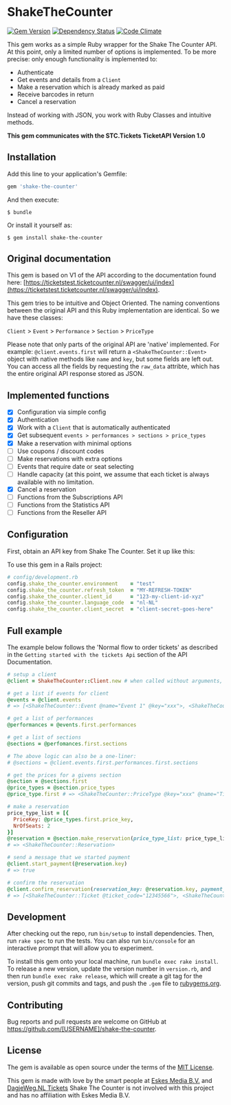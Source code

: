 # ShakeTheCounter
[![Gem Version](https://badge.fury.io/rb/shake-the-counter.svg)](https://badge.fury.io/rb/shake-the-counter)
[![Dependency Status](https://gemnasium.com/henkm/shake-the-counter.svg)](https://gemnasium.com/henkm/shake-the-counter)
[![Code Climate](https://codeclimate.com/github/henkm/shake-the-counter/badges/gpa.svg)](https://codeclimate.com/github/henkm/shake-the-counter)


This gem works as a simple Ruby wrapper for the Shake The Counter API. At this point, only a limited number of options is implemented. To be more precise: only enough functionality is implemented to:
- Authenticate
- Get events and details from a `Client`
- Make a reservation which is already marked as paid
- Receive barcodes in return
- Cancel a reservation

Instead of working with JSON, you work with Ruby Classes and intuitive methods.

**This gem communicates with the STC.Tickets TicketAPI Version 1.0** 

## Installation

Add this line to your application's Gemfile:

```ruby
gem 'shake-the-counter'
```

And then execute:

    $ bundle

Or install it yourself as:

    $ gem install shake-the-counter

## Original documentation
This gem is based on V1 of the API according to the documentation found here: [https://ticketstest.ticketcounter.nl/swagger/ui/index](https://ticketstest.ticketcounter.nl/swagger/ui/index).

This gem tries to be intuitive and Object Oriented. The naming conventions between the original API and this Ruby implementation are identical. So we have these classes:

`Client` > `Event` > `Performance` > `Section` > `PriceType`

Please note that only parts of the original API are 'native' implemented. For example: `@client.events.first` will return a `<ShakeTheCounter::Event>` object with native methods like `name` and `key`, but some fields are left out. You can access all the fields by requesting the `raw_data` attribte, which has the entire original API response stored as JSON.

## Implemented functions
- [x] Configuration via simple config
- [x] Authentication
- [x] Work with a `Client` that is automatically authenticated
- [x] Get subsequent `events > performances > sections > price_types`
- [x] Make a reservation with minimal options
- [ ] Use coupons / discount codes
- [ ] Make reservations with extra options
- [ ] Events that require date or seat selecting
- [ ] Handle capacity (at this point, we assume that each ticket is always available with no limitation.
- [x] Cancel a reservation
- [ ] Functions from the Subscriptions API
- [ ] Functions from the Statistics API
- [ ] Functions from the Reseller API

## Configuration

First, obtain an API key from Shake The Counter. Set it up like this:

To use this gem in a Rails project:
```ruby
# config/development.rb
config.shake_the_counter.environment	= "test"
config.shake_the_counter.refresh_token	= "MY-REFRESH-TOKEN"
config.shake_the_counter.client_id		= "123-my-client-id-xyz"
config.shake_the_counter.language_code	= "nl-NL"
config.shake_the_counter.client_secret	= "client-secret-goes-here"
```


## Full example 
The example below follows the 'Normal flow to order tickets' as described in the `Getting started with the tickets Api` section of the API Documentation.

```ruby
# setup a client
@client = ShakeTheCounter::Client.new # when called without arguments, credentials will come from configuration 

# get a list if events for client
@events = @client.events
# => [<ShakeTheCounter::Event @name="Event 1" @key="xxx">, <ShakeTheCounter::Event @name="Event 2" @key="yyy">]

# get a list of performances
@performances = @events.first.performances

# get a list of sections
@sections = @perfomances.first.sections

# The above logic can also be a one-liner:
# @sections = @client.events.first.performances.first.sections

# get the prices for a givens section
@section = @sections.first
@price_types = @section.price_types
@price_type.first # => <ShakeTheCounter::PriceType @key="xxx" @name="Ticket" @price=6.0 [...]>

# make a reservation
price_type_list = [{
  PriceKey: @price_types.first.price_key,
  NrOfSeats: 2
}]
@reservation = @section.make_reservation(price_type_list: price_type_list, first_name: 'Joe', last_name: 'Sixpack', email: 'jack@example.com')
# => <ShakeTheCounter::Reservation>

# send a message that we started payment
@client.start_payment(@reservation.key)
# => true

# confirm the reservation
@client.confirm_reservation(reservation_key: @reservation.key, payment_method: 'API Test', amount_paid: 12.0)
# => [<ShakeTheCounter::Ticket @ticket_code="12345566">, <ShakeTheCounter::Ticket @ticket_code="12345567">]

```

## Development

After checking out the repo, run `bin/setup` to install dependencies. Then, run `rake spec` to run the tests. You can also run `bin/console` for an interactive prompt that will allow you to experiment.

To install this gem onto your local machine, run `bundle exec rake install`. To release a new version, update the version number in `version.rb`, and then run `bundle exec rake release`, which will create a git tag for the version, push git commits and tags, and push the `.gem` file to [rubygems.org](https://rubygems.org).

## Contributing

Bug reports and pull requests are welcome on GitHub at https://github.com/[USERNAME]/shake-the-counter.

## License

The gem is available as open source under the terms of the [MIT License](https://opensource.org/licenses/MIT).

This gem is made with love by the smart people at [Eskes Media B.V.](https://www.eskesmedia.nl) and [DagjeWeg.NL Tickets](https://www.dagjewegtickets.nl)
Shake The Counter is not involved with this project and has no affiliation with Eskes Media B.V.